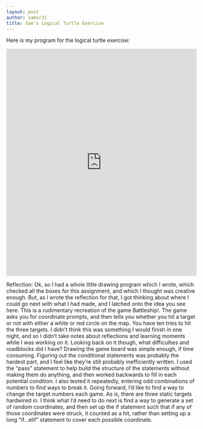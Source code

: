 ```yaml
---
layout: post
author: samsr31
title: Sam's Logical Turtle Exercise
---
```


Here is my program for the logical turtle exercise:


<iframe src="https://trinket.io/embed/python/79fd346189" width="100%" height="600" frameborder="0" marginwidth="0" marginheight="0" allowfullscreen></iframe>

Reflection:
Ok, so I had a whole little drawing program which I wrote, which checked all the boxes for this assignment, and which I thought was creative enough.  But, as I wrote the reflection for that, I got thinking about where I could go next with what I had made, and I latched onto the idea you see here.  This is a rudimentary recreation of the game Battleship!.  The game asks you for coordinate prompts, and then tells you whether you hit a target or not with either a white or red circle on the map.  You have ten tries to hit the three targets.
    I didn’t think this was something I would finish in one night, and so I didn’t take notes about reflections and learning moments while I was working on it.  Looking back on it though, what difficulties and roadblocks did I have?  Drawing the game board was simple enough, if time consuming.  Figuring out the conditional statements was probably the hardest part, and I feel like they’re still probably inefficiently written.  I used the “pass” statement to help build the structure of the statements without making them do anything, and then worked backwards to fill in each potential condition.  I also tested it repeatedly, entering odd combinations of numbers to find ways to break it.
    Going forward, I’d like to find a way to change the target numbers each game.  As is, there are three static targets hardwired in.  I think what I’d need to do next is find a way to generate a set of random coordinates, and then set up the if statement such that if any of those coordinates were struck, it counted as a hit, rather than setting up a long “if...elif” statement to cover each possible coordinate.
